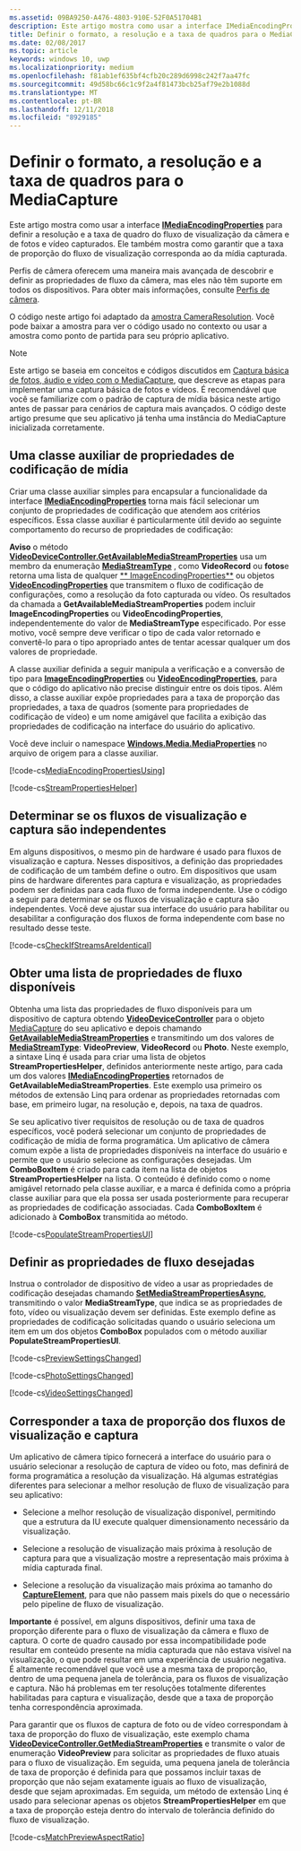 ```yaml
---
ms.assetid: 09BA9250-A476-4803-910E-52F0A51704B1
description: Este artigo mostra como usar a interface IMediaEncodingProperties para definir a resolução e a taxa de quadro do fluxo de visualização da câmera e de fotos e vídeo capturados.
title: Definir o formato, a resolução e a taxa de quadros para o MediaCapture
ms.date: 02/08/2017
ms.topic: article
keywords: windows 10, uwp
ms.localizationpriority: medium
ms.openlocfilehash: f81ab1ef635bf4cfb20c289d6998c242f7aa47fc
ms.sourcegitcommit: 49d58bc66c1c9f2a4f81473bcb25af79e2b1088d
ms.translationtype: MT
ms.contentlocale: pt-BR
ms.lasthandoff: 12/11/2018
ms.locfileid: "8929185"
---
```

# <a name="set-format-resolution-and-frame-rate-for-mediacapture"></a>Definir o formato, a resolução e a taxa de quadros para o MediaCapture



Este artigo mostra como usar a interface [**IMediaEncodingProperties**](https://msdn.microsoft.com/library/windows/apps/hh701011) para definir a resolução e a taxa de quadro do fluxo de visualização da câmera e de fotos e vídeo capturados. Ele também mostra como garantir que a taxa de proporção do fluxo de visualização corresponda ao da mídia capturada.

Perfis de câmera oferecem uma maneira mais avançada de descobrir e definir as propriedades de fluxo da câmera, mas eles não têm suporte em todos os dispositivos. Para obter mais informações, consulte [Perfis de câmera](camera-profiles.md).

O código neste artigo foi adaptado da [amostra CameraResolution](http://go.microsoft.com/fwlink/p/?LinkId=624252&clcid=0x409). Você pode baixar a amostra para ver o código usado no contexto ou usar a amostra como ponto de partida para seu próprio aplicativo.

> [!NOTE] 
> Este artigo se baseia em conceitos e códigos discutidos em [Captura básica de fotos, áudio e vídeo com o MediaCapture](basic-photo-video-and-audio-capture-with-MediaCapture.md), que descreve as etapas para implementar uma captura básica de fotos e vídeos. É recomendável que você se familiarize com o padrão de captura de mídia básica neste artigo antes de passar para cenários de captura mais avançados. O código deste artigo presume que seu aplicativo já tenha uma instância do MediaCapture inicializada corretamente.

## <a name="a-media-encoding-properties-helper-class"></a>Uma classe auxiliar de propriedades de codificação de mídia

Criar uma classe auxiliar simples para encapsular a funcionalidade da interface [**IMediaEncodingProperties**](https://msdn.microsoft.com/library/windows/apps/hh701011) torna mais fácil selecionar um conjunto de propriedades de codificação que atendem aos critérios específicos. Essa classe auxiliar é particularmente útil devido ao seguinte comportamento do recurso de propriedades de codificação:

**Aviso**  o método [**VideoDeviceController.GetAvailableMediaStreamProperties**](https://msdn.microsoft.com/library/windows/apps/br211994) usa um membro da enumeração [**MediaStreamType**](https://msdn.microsoft.com/library/windows/apps/br226640) , como **VideoRecord** ou **fotos**e retorna uma lista de qualquer [** ImageEncodingProperties**](https://msdn.microsoft.com/library/windows/apps/hh700993) ou objetos [**VideoEncodingProperties**](https://msdn.microsoft.com/library/windows/apps/hh701217) que transmitem o fluxo de codificação de configurações, como a resolução da foto capturada ou vídeo. Os resultados da chamada a **GetAvailableMediaStreamProperties** podem incluir **ImageEncodingProperties** ou **VideoEncodingProperties**, independentemente do valor de **MediaStreamType** especificado. Por esse motivo, você sempre deve verificar o tipo de cada valor retornado e convertê-lo para o tipo apropriado antes de tentar acessar qualquer um dos valores de propriedade.

A classe auxiliar definida a seguir manipula a verificação e a conversão de tipo para [**ImageEncodingProperties**](https://msdn.microsoft.com/library/windows/apps/hh700993) ou [**VideoEncodingProperties**](https://msdn.microsoft.com/library/windows/apps/hh701217), para que o código do aplicativo não precise distinguir entre os dois tipos. Além disso, a classe auxiliar expõe propriedades para a taxa de proporção das propriedades, a taxa de quadros (somente para propriedades de codificação de vídeo) e um nome amigável que facilita a exibição das propriedades de codificação na interface do usuário do aplicativo.

Você deve incluir o namespace [**Windows.Media.MediaProperties**](https://msdn.microsoft.com/library/windows/apps/hh701296) no arquivo de origem para a classe auxiliar.

[!code-cs[MediaEncodingPropertiesUsing](./code/BasicMediaCaptureWin10/cs/MainPage.xaml.cs#SnippetMediaEncodingPropertiesUsing)]

[!code-cs[StreamPropertiesHelper](./code/BasicMediaCaptureWin10/cs/StreamPropertiesHelper.cs#SnippetStreamPropertiesHelper)]

## <a name="determine-if-the-preview-and-capture-streams-are-independent"></a>Determinar se os fluxos de visualização e captura são independentes

Em alguns dispositivos, o mesmo pin de hardware é usado para fluxos de visualização e captura. Nesses dispositivos, a definição das propriedades de codificação de um também define o outro. Em dispositivos que usam pins de hardware diferentes para captura e visualização, as propriedades podem ser definidas para cada fluxo de forma independente. Use o código a seguir para determinar se os fluxos de visualização e captura são independentes. Você deve ajustar sua interface do usuário para habilitar ou desabilitar a configuração dos fluxos de forma independente com base no resultado desse teste.

[!code-cs[CheckIfStreamsAreIdentical](./code/BasicMediaCaptureWin10/cs/MainPage.xaml.cs#SnippetCheckIfStreamsAreIdentical)]

## <a name="get-a-list-of-available-stream-properties"></a>Obter uma lista de propriedades de fluxo disponíveis

Obtenha uma lista das propriedades de fluxo disponíveis para um dispositivo de captura obtendo [**VideoDeviceController**](https://msdn.microsoft.com/library/windows/apps/br226825) para o objeto [MediaCapture](capture-photos-and-video-with-mediacapture.md) do seu aplicativo e depois chamando [**GetAvailableMediaStreamProperties**](https://msdn.microsoft.com/library/windows/apps/br211994) e transmitindo um dos valores de [**MediaStreamType**](https://msdn.microsoft.com/library/windows/apps/br226640): **VideoPreview**, **VideoRecord** ou **Photo**. Neste exemplo, a sintaxe Linq é usada para criar uma lista de objetos **StreamPropertiesHelper**, definidos anteriormente neste artigo, para cada um dos valores [**IMediaEncodingProperties**](https://msdn.microsoft.com/library/windows/apps/hh701011) retornados de **GetAvailableMediaStreamProperties**. Este exemplo usa primeiro os métodos de extensão Linq para ordenar as propriedades retornadas com base, em primeiro lugar, na resolução e, depois, na taxa de quadros.

Se seu aplicativo tiver requisitos de resolução ou de taxa de quadros específicos, você poderá selecionar um conjunto de propriedades de codificação de mídia de forma programática. Um aplicativo de câmera comum expõe a lista de propriedades disponíveis na interface do usuário e permite que o usuário selecione as configurações desejadas. Um **ComboBoxItem** é criado para cada item na lista de objetos **StreamPropertiesHelper** na lista. O conteúdo é definido como o nome amigável retornado pela classe auxiliar, e a marca é definida como a própria classe auxiliar para que ela possa ser usada posteriormente para recuperar as propriedades de codificação associadas. Cada **ComboBoxItem** é adicionado à **ComboBox** transmitida ao método.

[!code-cs[PopulateStreamPropertiesUI](./code/BasicMediaCaptureWin10/cs/MainPage.xaml.cs#SnippetPopulateStreamPropertiesUI)]

## <a name="set-the-desired-stream-properties"></a>Definir as propriedades de fluxo desejadas

Instrua o controlador de dispositivo de vídeo a usar as propriedades de codificação desejadas chamando [**SetMediaStreamPropertiesAsync**](https://msdn.microsoft.com/library/windows/apps/hh700895), transmitindo o valor **MediaStreamType**, que indica se as propriedades de foto, vídeo ou visualização devem ser definidas. Este exemplo define as propriedades de codificação solicitadas quando o usuário seleciona um item em um dos objetos **ComboBox** populados com o método auxiliar **PopulateStreamPropertiesUI**.

[!code-cs[PreviewSettingsChanged](./code/BasicMediaCaptureWin10/cs/MainPage.xaml.cs#SnippetPreviewSettingsChanged)]

[!code-cs[PhotoSettingsChanged](./code/BasicMediaCaptureWin10/cs/MainPage.xaml.cs#SnippetPhotoSettingsChanged)]

[!code-cs[VideoSettingsChanged](./code/BasicMediaCaptureWin10/cs/MainPage.xaml.cs#SnippetVideoSettingsChanged)]

## <a name="match-the-aspect-ratio-of-the-preview-and-capture-streams"></a>Corresponder a taxa de proporção dos fluxos de visualização e captura

Um aplicativo de câmera típico fornecerá a interface do usuário para o usuário selecionar a resolução de captura de vídeo ou foto, mas definirá de forma programática a resolução da visualização. Há algumas estratégias diferentes para selecionar a melhor resolução de fluxo de visualização para seu aplicativo:

-   Selecione a melhor resolução de visualização disponível, permitindo que a estrutura da IU execute qualquer dimensionamento necessário da visualização.

-   Selecione a resolução de visualização mais próxima à resolução de captura para que a visualização mostre a representação mais próxima à mídia capturada final.

-   Selecione a resolução da visualização mais próxima ao tamanho do [**CaptureElement**](https://msdn.microsoft.com/library/windows/apps/br209278), para que não passem mais pixels do que o necessário pelo pipeline de fluxo de visualização.

**Importante**  é possível, em alguns dispositivos, definir uma taxa de proporção diferente para o fluxo de visualização da câmera e fluxo de captura. O corte de quadro causado por essa incompatibilidade pode resultar em conteúdo presente na mídia capturada que não estava visível na visualização, o que pode resultar em uma experiência de usuário negativa. É altamente recomendável que você use a mesma taxa de proporção, dentro de uma pequena janela de tolerância, para os fluxos de visualização e captura. Não há problemas em ter resoluções totalmente diferentes habilitadas para captura e visualização, desde que a taxa de proporção tenha correspondência aproximada.


Para garantir que os fluxos de captura de foto ou de vídeo correspondam à taxa de proporção do fluxo de visualização, este exemplo chama [**VideoDeviceController.GetMediaStreamProperties**](https://msdn.microsoft.com/library/windows/apps/br211995) e transmite o valor de enumeração **VideoPreview** para solicitar as propriedades de fluxo atuais para o fluxo de visualização. Em seguida, uma pequena janela de tolerância de taxa de proporção é definida para que possamos incluir taxas de proporção que não sejam exatamente iguais ao fluxo de visualização, desde que sejam aproximadas. Em seguida, um método de extensão Linq é usado para selecionar apenas os objetos **StreamPropertiesHelper** em que a taxa de proporção esteja dentro do intervalo de tolerância definido do fluxo de visualização.

[!code-cs[MatchPreviewAspectRatio](./code/BasicMediaCaptureWin10/cs/MainPage.xaml.cs#SnippetMatchPreviewAspectRatio)]

 

 




